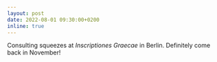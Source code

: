 ```yaml
---
layout: post
date: 2022-08-01 09:30:00+0200
inline: true
---
```


Consulting squeezes at *Inscriptiones Graecae* in Berlin. Definitely come back in November!
